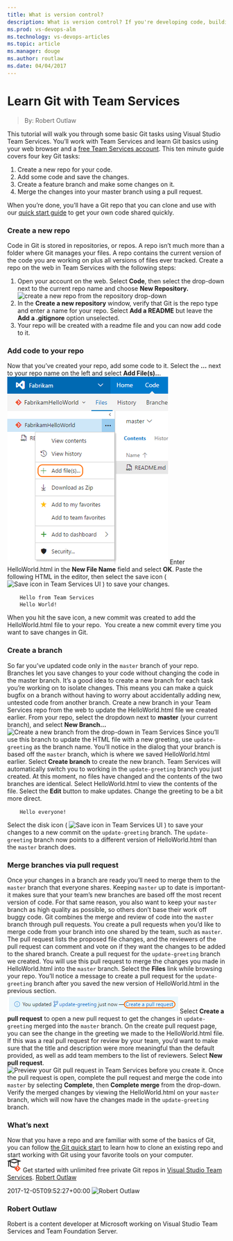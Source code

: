 ```yaml
---
title: What is version control?
description: What is version control? If you're developing code, building websites, or writing documentation, using version control is essential to protect your work.
ms.prod: vs-devops-alm
ms.technology: vs-devops-articles
ms.topic: article
ms.manager: douge
ms.author: routlaw
ms.date: 04/04/2017
---
```

# Learn Git with Team Services
> By: Robert Outlaw

This tutorial will walk you through some basic Git tasks using Visual
Studio Team Services. You’ll work with Team Services and learn Git
basics using your web browser and a [free Team Services
account](https://www.visualstudio.com/en-us/docs/setup-admin/team-services/sign-up-for-visual-studio-team-services).
This ten minute guide covers four key Git tasks:

1. Create a new repo for your code.
2. Add some code and save the changes.
3. Create a feature branch and make some changes on it.
4. Merge the changes into your master branch using a pull request.

When you’re done, you’ll have a Git repo that you can clone and use with
our [quick start
guide](https://www.visualstudio.com/docs/git/gitquickstart) to get your
own code shared quickly.
### Create a new repo
Code in Git is stored in repositories, or repos. A repo isn’t much more
than a folder where Git manages your files. A repo contains the current
version of the code you are working on plus all versions of files ever
tracked.
Create a repo on the web in Team Services with the following steps:
1.  Open your account on the web. Select **Code**, then select the
    drop-down next to the current repo name and choose **New
    Repository.**  
    ![create a new repo from the repository
    drop-down](_img/get-started-new-repo.png)
2.  In the **Create a new repository** window, verify that Git is the
    repo type and enter a name for your repo. Select **Add a README**
    but leave the **Add a .gitignore** option unselected.
3.  Your repo will be created with a readme file and you can now add
    code to it.
### Add code to your repo
Now that you’ve created your repo, add some code to it. Select the **…**
next to your repo name on the left and select **Add
File(s)..**.
![addfile](_img/addfile.png)
Enter HelloWorld.html in the **New File Name** field and select **OK**.
Paste the following HTML in the editor, then select the save icon (
![Save icon in Team Services
UI](_img/save_icon.png) )
to save your changes.  
``` vscom-pre vscom-pre--block
    Hello from Team Services
    Hello World!
```
When you hit the save icon, a new commit was created to add the
HelloWorld.html file to your repo.  You create a new commit every time
you want to save changes in Git.
### Create a branch
So far you’ve updated code only in the `master` branch of your repo.
Branches let you save changes to your code without changing the code in
the master branch. It’s a good idea to create a new branch for each task
you’re working on to isolate changes. This means you can make a quick
bugfix on a branch without having to worry about accidentally adding
new, untested code from another branch.
Create a new branch in your Team Services repo from the web to update
the HelloWorld.html file we created earlier. From your repo, select the
dropdown next to **master** (your current branch), and select **New
Branch…**
![Create a new branch from the drop-down in Team
Services](_img/newbranch.png)
Since you’ll use this branch to update the HTML file with a new
greeting, use `update-greeting` as the branch name. You’ll notice in the
dialog that your branch is based off the `master` branch, which is where
we saved HelloWorld.html earlier. Select **Create branch** to create the
new branch. Team Services will automatically switch you to working in
the `update-greeting` branch you just created. At this moment, no files
have changed and the contents of the two branches are identical.
Select HelloWorld.html to view the contents of the file. Select the
**Edit** button to make updates. Change the greeting to be a bit more
direct.  
``` vscom-pre vscom-pre--block
    Hello everyone!
```
Select the disk icon ( ![Save icon in Team Services
UI](_img/save_icon.png) )
to save your changes to a new commit on the `update-greeting` branch.
The `update-greeting` branch now points to a different version of
HelloWorld.html than the `master` branch does.
### Merge branches via pull request
Once your changes in a branch are ready you’ll need to merge them to the
`master` branch that everyone shares. Keeping `master` up to date is
important-it makes sure that your team’s new branches are based off the
most recent version of code. For that same reason, you also want to keep
your `master` branch as high quality as possible, so others don’t base
their work off buggy code.
Git combines the merge and review of code into the `master` branch
through pull requests. You create a pull requests when you’d like to
merge code from your branch into one shared by the team, such as
`master`. The pull request lists the proposed file changes, and the
reviewers of the pull request can comment and vote on if they want the
changes to be added to the shared branch.
Create a pull request for the `update-greeting` branch we created. You
will use this pull request to merge the changes you made in
HelloWorld.html into the `master` branch.
Select the **Files** link while browsing your repo. You’ll notice a
message to create a pull request for the `update-greeting` branch after
you saved the new version of HelloWorld.html in the previous
section.
![create\_pr\_from\_push](_img/create_pr_from_push.png)
Select **Create a pull request** to open a new pull request to get the
changes in `update-greeting` merged into the `master` branch.
On the create pull request page, you can see the change in the greeting
we made to the HelloWorld.html file. If this was a real pull request for
review by your team, you’d want to make sure that the title and
description were more meaningful than the default provided, as well as
add team members to the list of reviewers. Select **New pull request**.
![Preview your Git pull request in Team Services before you create
it.](_img/previewpr.png)
Once the pull request is open, complete the pull request and merge the
code into `master` by selecting **Complete**, then **Complete merge**
from the drop-down. Verify the merged changes by viewing the
HelloWorld.html on your `master` branch, which will now have the
changes made in the `update-greeting` branch.
### What’s next
Now that you have a repo and are familiar with some of the basics of
Git, you can follow [the Git quick
start](https://www.visualstudio.com/docs/git/gitquickstart) to learn how
to clone an existing repo and start working with Git using your
favorite tools on your
computer.
   
![](_img/LearnGIT_32x.png) Get
started with unlimited free private Git repos in [Visual Studio Team
Services](https://www.visualstudio.com/team-services/git/).
  [Robert
Outlaw](https://www.visualstudio.com/author/routlaw/ "Posts by Robert Outlaw")
  
2017-12-05T09:52:27+00:00 
![Robert
Outlaw](_img/Robert-Outlaw_avatar_1479411198-130x130.jpg)
### Robert Outlaw
Robert is a content developer at Microsoft working on Visual Studio Team
Services and Team Foundation Server.
